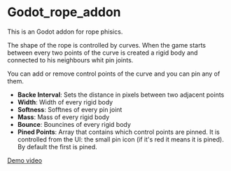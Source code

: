 # Godot_rope_addon

This is an Godot addon for rope phisics.


The shape of the rope is controlled by curves. When the game starts between every two points of the curve is created a 
rigid body and connected to his neighbours whit pin joints.

You can add or remove control points of the curve and you can pin any of them.

* __Backe Interval__: Sets the distance in pixels between two adjacent points
* __Width__: Width of every rigid body
* __Softness__: Sofftnes of every pin joint
* __Mass__: Mass of every rigid body
* __Bounce__: Bouncines of every rigid body
* __Pined Points__:  Array that contains which control points are pinned. It is controlled from the UI:
the small pin icon (if it's red it means it is pined). By default the first is pined.


[Demo video](https://youtu.be/TYSG07SOMr8)
